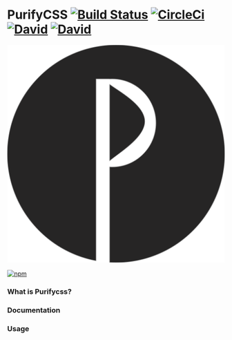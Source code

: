 # PurifyCSS  [![Build Status](https://travis-ci.org/Ffloriel/purifycss.svg?branch=v2)](https://travis-ci.org/Ffloriel/purifycss) [![CircleCi](https://circleci.com/gh/Ffloriel/purifycss/tree/v2.svg?style=shield)]() [![David](https://img.shields.io/david/Ffloriel/purifycss.svg)]() [![David](https://img.shields.io/david/dev/Ffloriel/purifycss.svg)]()


[![Purify logo](./purifycss.svg)]()

[![npm](https://img.shields.io/npm/dm/purify-css.svg)]()


### What is Purifycss?

### Documentation

### Usage

